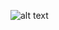 
![alt text](https://static.vecteezy.com/system/resources/previews/003/005/239/non_2x/xml-htm-documents-icons-vector.jpg)
